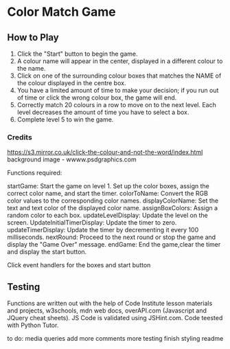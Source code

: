 # Color Match Game

## How to Play

1. Click the "Start" button to begin the game.
2. A colour name will appear in the center, displayed in a different colour to the name.
3. Click on one of the surrounding colour boxes that matches the NAME of the colour displayed in the centre box.
4. You have a limited amount of time to make your decision; if you run out of time or click the wrong colour box, the game will end.
5. Correctly match 20 colours in a row to move on to the next level. Each level decreases the amount of time you have to select a box.
6. Complete level 5 to win the game.

### Credits

https://s3.mirror.co.uk/click-the-colour-and-not-the-word/index.html
background image - wwww.psdgraphics.com

Functions required:

startGame: Start the game on level 1. Set up the color boxes, assign the correct color name, and start the timer.
colorToName: Convert the RGB color values to the corresponding color names.
displayColorName: Set the text and text color of the displayed color name.
assignBoxColors: Assign a random color to each box.
updateLevelDisplay: Update the level on the screen.
UpdateInitialTimerDisplay: Update the timer to zero.
updateTimerDisplay: Update the timer by decrementing it every 100 milliseconds.
nextRound: Proceed to the next round or stop the game and display the "Game Over" message.
endGame: End the game,clear the timer and display the start button.

Click event handlers for the boxes and start button

## Testing

Functions are written out with the help of Code Institute lesson materials and projects, w3schools, mdn web docs, overAPI.com (Javascript and JQuery cheat sheets).
JS Code is validated using JSHint.com. Code teested with Python Tutor.

to do:
media queries
add more comments
more testing
finish styling
readme
